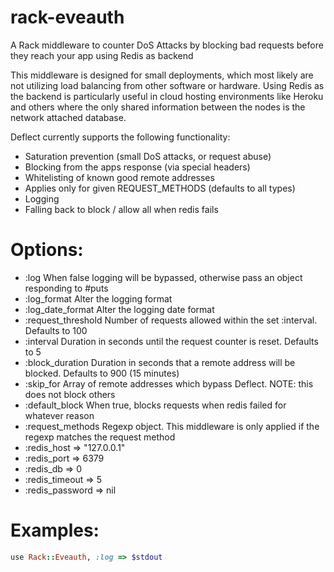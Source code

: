 rack-eveauth
=================

A Rack middleware to counter DoS Attacks by blocking bad requests before they reach your app using Redis as backend

This middleware is designed for small deployments, which most likely are not utilizing load balancing from other software or hardware. Using Redis as the backend is particularly useful in cloud hosting environments like Heroku and others where the only shared information between the nodes is the network attached database.

Deflect currently supports the following functionality:

 * Saturation prevention (small DoS attacks, or request abuse)
 * Blocking from the apps response (via special headers)
 * Whitelisting of known good remote addresses
 * Applies only for given REQUEST_METHODS (defaults to all types)
 * Logging
 * Falling back to block / allow all when redis fails

Options:
===

*   :log                When false logging will be bypassed, otherwise pass an object responding to #puts
*   :log_format         Alter the logging format
*   :log_date_format    Alter the logging date format
*   :request_threshold  Number of requests allowed within the set :interval. Defaults to 100
*   :interval           Duration in seconds until the request counter is reset. Defaults to 5
*   :block_duration     Duration in seconds that a remote address will be blocked. Defaults to 900 (15 minutes)
*   :skip_for           Array of remote addresses which bypass Deflect. NOTE: this does not block others
*   :default_block      When true, blocks requests when redis failed for whatever reason
*   :request_methods    Regexp object. This middleware is only applied if the regexp matches the request method
*   :redis_host => "127.0.0.1"
*   :redis_port => 6379
*   :redis_db => 0
*   :redis_timeout => 5 
*   :redis_password => nil

Examples:
===
```ruby
use Rack::Eveauth, :log => $stdout
```
